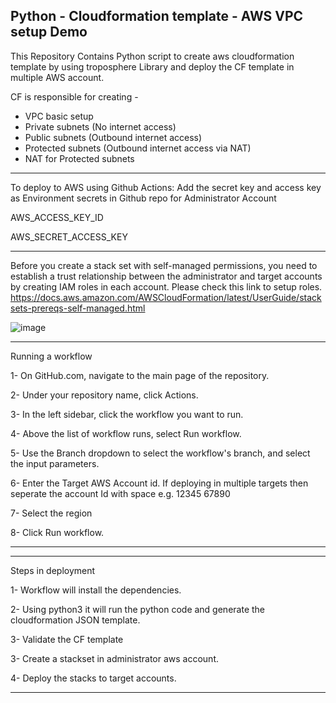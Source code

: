 ## Python - Cloudformation template - AWS VPC setup Demo

This Repository Contains Python script to create aws cloudformation template by using troposphere Library and deploy the CF template in multiple AWS account.

CF is responsible for creating -

- VPC basic setup
- Private subnets (No internet access)
- Public subnets (Outbound internet access)
- Protected subnets (Outbound internet access via NAT)
- NAT for Protected subnets
____________________________________________________________________________________________________________

To deploy to AWS using Github Actions:
Add the secret key and access key as Environment secrets in Github repo for Administrator Account

AWS_ACCESS_KEY_ID 

AWS_SECRET_ACCESS_KEY

____________________________________________________________________________________________________________

Before you create a stack set with self-managed permissions, you need to establish a trust relationship between the administrator and target accounts by creating IAM roles in each account.
Please check this link to setup roles.
https://docs.aws.amazon.com/AWSCloudFormation/latest/UserGuide/stacksets-prereqs-self-managed.html

![image](https://user-images.githubusercontent.com/118276846/202184108-7e26a8bf-c04c-4a26-8afc-6d1f56ccf0e0.png)


____________________________________________________________________________________________________________

Running a workflow  

1- On GitHub.com, navigate to the main page of the repository.

2- Under your repository name, click Actions.  

3- In the left sidebar, click the workflow you want to run. 

4- Above the list of workflow runs, select Run workflow.

5- Use the Branch dropdown to select the workflow's branch, and select the input parameters. 

6- Enter the Target AWS Account id. If deploying in multiple targets then seperate the account Id with space e.g. 12345 67890

7- Select the region 

8- Click Run workflow.
____________________________________________________________________________________________________________


____________________________________________________________________________________________________________

Steps in deployment

1- Workflow will install the dependencies.

2- Using python3 it will run the python code and generate the cloudformation JSON template.

3- Validate the CF template

3- Create a stackset in administrator aws account.

4- Deploy the stacks to target accounts.
____________________________________________________________________________________________________________

